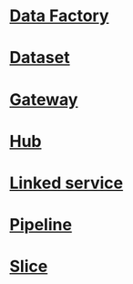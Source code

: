 # [Data Factory](DataFactoryREST/data-factory-data-factory.md)
# [Dataset](DataFactoryREST/data-factory-dataset.md)
# [Gateway](DataFactoryREST/data-factory-gateway.md)
# [Hub](DataFactoryREST/data-factory-hub.md)
# [Linked service](DataFactoryREST/data-factory-linked-service.md)
# [Pipeline](DataFactoryREST/data-factory-pipeline.md)
# [Slice](DataFactoryREST/data-factory-slice.md)

